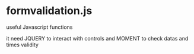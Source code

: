 # formvalidation.js
useful Javascript functions

it need JQUERY to interact with controls and MOMENT to check datas and times validity

